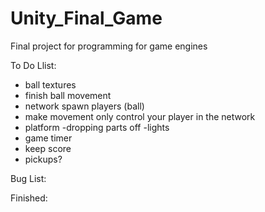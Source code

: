Unity_Final_Game
================

Final project for programming for game engines


To Do Llist:
- ball textures
- finish ball movement
- network spawn players (ball)
- make movement only control your player in the network
- platform
  -dropping parts off
  -lights
- game timer
- keep score
- pickups?


Bug List:



Finished:
